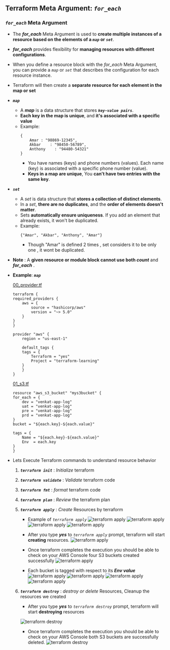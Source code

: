 ## Terraform Meta Argument: *`for_each`*

### ***`for_each`*** Meta Argument

- The ***for_each*** Meta Argument is used to **create multiple instances of a resource based on the elements of a ***`map`*** or ***`set`*****. 
- ***for_each*** provides flexibility for **managing resources with different configurations**.
- When you define a resource block with the *for_each* Meta Argument, you can provide a *`map`* or *`set`* that describes the configuration for each resource instance. 
- Terraform will then create a **separate resource for each element in the map or set**
   
- ***`map`***
    - A ***map*** is a data structure that stores ***`key-value pairs`***. 
    - **Each key in the map is unique**, and **it's associated with a specific value**
    - Example:
        ```hcl
        {
            Amar : "98869-12345",
            Akbar    : "98450-56789",
            Anthony    : "94480-54321"
        }
        ```
        - You have names (keys) and phone numbers (values). Each name (key) is associated with a specific phone number (value).
        - **Keys in a map are unique**, You **can't have two entries with the same key**. 

- ***`set`***
    - A *set* is data structure that **stores a collection of distinct elements**. 
    - In a *set*, **there are no duplicates**, and the **order of elements doesn't matter**.
    - Sets **automatically ensure uniqueness**. If you add an element that already exists, it won't be duplicated.
    - Example:
        ```hcl
        {"Amar", "Akbar", "Anthony", "Amar"}
        ```
        - Though "Amar" is defined 2 times , set considers it to be only one , it wont be duplicated.

- **Note** : A **given resource or module block cannot use both ***count***** and ***for_each*** .

- **Example**:  ***`map`***  

    [00_provider.tf](./01-for_each-map/00_provider.tf)

    ```hcl
    terraform {
    required_providers {
        aws = {
            source = "hashicorp/aws"
            version = "~> 5.0" 
        }
    }
    }

    provider "aws" {
        region = "us-east-1"

        default_tags {
        tags = {
            Terraform = "yes"
            Project = "terraform-learning"
        }
        }
    }
    ```
        
    [01_s3.tf](./01-for_each-map/01_s3.tf)

    ```hcl
    resource "aws_s3_bucket" "mys3bucket" {
    for_each = {
        dev = "venkat-app-log"
        uat = "venkat-app-log"
        pre = "venkat-app-log"
        prd = "venkat-app-log"
    }
    bucket = "${each.key}-${each.value}"

    tags = {
        Name = "${each.key}-${each.value}"
        Env  = each.key
    }
    }
     ```

- Lets Execute Terraform commands to understand resource behavior

    1. ***`terraform init`*** : *Initialize* terraform
    2. ***`terraform validate`*** : *Validate* terraform code
    3. ***`terraform fmt`*** : *format* terraform code
    4. ***`terraform plan`*** : *Review* the terraform plan
    5. ***`terraform apply`*** : *Create* Resources by terraform
        - Example of *`terraform apply`*
            ![terraform apply](./01-for_each-map/imgs/08-02-01-for_each-tf-apply1.png)
            ![terraform apply](./01-for_each-map/imgs/08-02-02-for_each-tf-apply2.png)
            ![terraform apply](./01-for_each-map/imgs/08-02-03-for_each-tf-apply3.png)
            ![terraform apply](./01-for_each-map/imgs/08-02-04-for_each-tf-apply4.png)

        - After you type ***yes*** to *`terraform apply`* prompt, terraform will start **creating** resources.
            ![terraform apply](./01-for_each-map/imgs/08-02-05-for_each-tf-apply5.png)

        - Once terraform completes the execution you should be able to check on your AWS Console four S3 buckets created successfully
            ![terraform apply](./01-for_each-map/imgs/08-02-06-for_each-aws-s3.png)

        - Each bucket is tagged with respect to its ***Env value***
            ![terraform apply](./01-for_each-map/imgs/08-02-07-for_each-aws-s3-dev.png)
            ![terraform apply](./01-for_each-map/imgs/08-02-08-for_each-aws-s3-uat.png)
            ![terraform apply](./01-for_each-map/imgs/08-02-09-for_each-aws-s3-pre.png)
            ![terraform apply](./01-for_each-map/imgs/08-02-10-for_each-aws-s3-prd.png)

 
    6. ***`terraform destroy`*** : *destroy or delete* Resources, Cleanup the resources we created
        - After you type ***yes*** to *`terraform destroy`* prompt, terraform will start **destroying** resources

        ![terraform destroy](./01-for_each-map/imgs/08-02-11-for_each-tf-destroy.png)


        - Once terraform completes the execution you should be able to check on your AWS Console both S3 buckets are successfully deleted.
        ![terraform destroy](./01-for_each-map/imgs/08-02-12-for_each-tf-destroy-aws.png)

